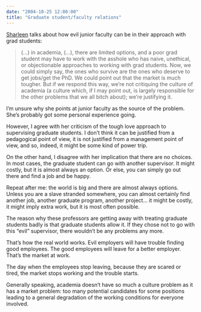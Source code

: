 ```yaml
---
date: "2004-10-25 12:00:00"
title: "Graduate student/faculty relations"
---
```




[Sharleen](https://accounts.google.com/ServiceLogin?service=blogger&amp;hl=en&amp;passive=1209600&amp;continue=https://www.blogger.com/blogin.g?blogspotURL%3Dhttp://sharleenmondal.blogspot.com/2004/10/more-on-gradjunior-faculty-relations.html%26zx%3Djolrw7wqrjwt&amp;ltmpl=private) talks about how evil junior faculty can be in their approach with grad students:

>(&hellip;) in academia, (&hellip;), there are limited options, and a poor grad student may have to work with the asshole who has naive, unethical, or objectionable approaches to working with grad students. Now, we could simply say, the ones who survive are the ones who deserve to get jobs/get the PhD. We could point out that the market is much tougher. But if we respond this way, we&rsquo;re not critiquing the culture of academia (a culture which, if I may point out, is largely responsible for the other problems that we all bitch about); we&rsquo;re justifying it.



I&rsquo;m unsure why she points at junior faculty as the source of the problem. She&rsquo;s probably got some personal experience going.

However, I agree with her criticism of the tough love approach to supervising graduate students. I don&rsquo;t think it can be justified from a pedagogical point of view, it is not justified from a management point of view, and so, indeed, it might be some kind of power trip.

On the other hand, I disagree with her implication that there are no choices. In most cases, the graduate student can go with another supervisor. It might costly, but it is almost always an option. Or else, you can simply go out there and find a job and be happy.

Repeat after me: the world is big and there are almost always options. Unless you are a slave stranded somewhere, you can almost certainly find another job, another graduate program, another project&hellip; it might be costly, it might imply extra work, but it is most often possible.

The reason why these professors are getting away with treating graduate students badly is that graduate students allow it. If they chose not to go with this &ldquo;evil&rdquo; supervisor, there wouldn&rsquo;t be any problems any more.

That&rsquo;s how the real world works. Evil employers will have trouble finding good employees. The good employees will leave for a better employer. That&rsquo;s the market at work.

The day when the employees stop leaving, because they are scared or tired, the market stops working and the trouble starts.

Generally speaking, academia doesn&rsquo;t have so much a culture problem as it has a market problem: too many potential candidates for some positions leading to a general degradation of the working conditions for everyone involved.

